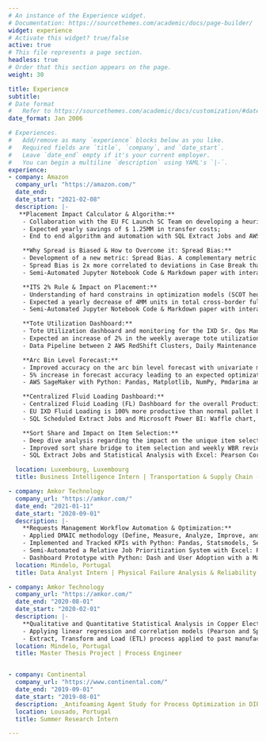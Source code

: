 ```yaml
---
# An instance of the Experience widget.
# Documentation: https://sourcethemes.com/academic/docs/page-builder/
widget: experience
# Activate this widget? true/false
active: true
# This file represents a page section.
headless: true
# Order that this section appears on the page.
weight: 30

title: Experience
subtitle:
# Date format
#   Refer to https://sourcethemes.com/academic/docs/customization/#date-format
date_format: Jan 2006

# Experiences.
#   Add/remove as many `experience` blocks below as you like.
#   Required fields are `title`, `company`, and `date_start`.
#   Leave `date_end` empty if it's your current employer.
#   You can begin a multiline `description` using YAML's `|-`.
experience:
- company: Amazon
  company_url: "https://amazon.com/"
  date_end:
  date_start: "2021-02-08"
  description: |-
   **Placement Impact Calculator & Algorithm:**
    - Collaboration with the EU FC Launch SC Team on developing a heuristic approach and tool that can be accessed via a web interface to optimize secondary transfers. The user can input a source FC, ASIN, number of units to transfer and a destination FC (optional). The algorithm would quantify the impact on placement (Local-In-Stock (LIS) as a proxy metric) of a manual transfer and optimize it. The accuracy (F1-score) of the algorithm will be determined by how accurately we can forecast LIS offending units at an FC level for the next week versus preexisting models: Availability Transfers Logic (ATS) & ML Model (Decision Tree);
    - Expected yearly savings of $ 1.25MM in transfer costs;
    - End to end algorithm and automation with SQL Extract Jobs and AWS: EC2, SageMaker and Web Application Deployment with Elastic Beanstalk.

    **Why Spread is Biased & How to Overcome it: Spread Bias:**
    - Development of a new metric: Spread Bias. A complementary metric to FC Spread (how many FCs on average an ASIN is sent to). Mathematically, it’s a weekly weighted average share of total volume cross-docked at each FC per ASIN. The more biased the volume is towards one particular FC, the more the spread bias will tend to 1. Reciprocally, the more evenly and the more FCs the volume is spread to, spread bias will tend towards 0;
    - Spread Bias is 2x more correlated to deviations in Case Break than in FC Spread. Less Spread Bias leads to a more uniform FC level placement which, in turn, increases unique inventory and reduces the risk of TRB (constraint in outbound capacity);
    - Semi-Automated Jupyter Notebook Code & Markdown paper with interactive .html python code preview and Plotly graphs, Placement Impact bridge with Pearson Correlation Analysis and SQL script for production use.

    **ITS 2% Rule & Impact on Placement:**
    - Understanding of hard constrains in optimization models (SCOT heuristic approach to reduce latency of the request easing the algorithm decision time by removing the possibility of case break) and impact on placement and financial outcomes (spread, item selection, period 1/ period 2 AR share and misplacement volume);
    - Expected a yearly decrease of 4MM units in total cross-border fulfillment (CBF) by reduction in misplaced volume, 3x more item selection leading to higher LIS, higher inventory turns and 2x less Spread Bias;
    - Semi-Automated Jupyter Notebook Code & Markdown paper with interactive .html python code preview and interactive Plotly graphs.    

    **Tote Utilization Dashboard:**
    - Tote Utilization dashboard and monitoring for the IXD Sr. Ops Managers & Area Managers. Aimed at knowledge sharing and improved users tote filling best practices in order to increase truck fill rate and tote optimization;
    - Expected an increase of 2% in the weekly average tote utilization by IXD, leading to a yearly reduction of 1.5MM totes, 1k trucks, 800 tonnes of CO<sub>2</sub> emissions and $ 1MM in overall savings;
    - Data Pipeline between 2 AWS RedShift Clusters, Daily Maintenance of 6 Tables with SQL ETL Manager and AWS QuickSight.       

    **Arc Bin Level Forecast:**
    - Improved accuracy on the arc bin level forecast with univariate multi forecasting time series using Exponential Moving Average (EMA), Auto-ARIMA and FBProphet models. QuickSight analysis and Dashboard for the preceding weekly arc bin volume and share;
    - 5% increase in forecast accuracy leading to an expected optimization in bin level planning for bin fullness balance and IXD bin offsets;
    - AWS SageMaker with Python: Pandas, Matplotlib, NumPy, Pmdarima and FBProphet, AWS RedShift and AWS QuickSight.        

    **Centralized Fluid Loading Dashboard:**
    - Centralized Fluid Loading (FL) Dashboard for the overall Productivity (fluid loading share, volume, fill rate and labor) Sustainability (saved number of trucks, CO2 emissions, plastic waste) and Savings (transportation, productivity gain, unloading cost) metrics;
    - EU IXD Fluid Loading is 100% more productive than normal pallet building and loading, loads 100% more items and reduces 50% of the trucks hence saving 13.5k tonnes of CO2 emissions;
    - SQL Scheduled Extract Jobs and Microsoft Power BI: Waffle chart, Sankey diagram & Radar chart.    

    **Sort Share and Impact on Item Selection:**
    - Deep dive analysis regarding the impact on the unique item selection based on the IXD sort share deviation to ideals. Financial outcome based on the country level Cross-Border Fulfillment (CBF) cost on different ITS algorithm decisions;
    - Improved sort share bridge to item selection and weekly WBR review in sort share deviation to ideals, right sortation and CBF due to wrong sortation;
    - SQL Extract Jobs and Statistical Analysis with Excel: Pearson Correlation Coefficient, P-Value and Linear Regression.

  location: Luxembourg, Luxembourg
  title: Business Intelligence Intern | Transportation & Supply Chain (EU IXD)

- company: Amkor Technology
  company_url: "https://amkor.com/"
  date_end: "2021-01-11"
  date_start: "2020-09-01"
  description: |-
    **Requests Management Workflow Automation & Optimization:**
    - Applied DMAIC methodology (Define, Measure, Analyze, Improve, and Control) as a data-driven improvement cycle to clearly articulate the business problem, goal, potential resources, project scope, and high-level project timeline. Aimed at improving the Request Scheduling Efficiency by over 48% in a year;
    - Implemented and Tracked KPIs with Python: Pandas, Statsmodels, Seaborn and Plotly;
    - Semi-Automated a Relative Job Prioritization System with Excel: Power Query and VBA;
    - Dashboard Prototype with Python: Dash and User Adoption with a Macro-Enabled Workbook.
  location: Mindelo, Portugal
  title: Data Analyst Intern | Physical Failure Analysis & Reliability Lab

- company: Amkor Technology
  company_url: "https://amkor.com/"
  date_end: "2020-08-01"
  date_start: "2020-02-01"
  description: |-
    **Qualitative and Quantitative Statistical Analysis in Copper Electroplating Baths:**
    - Applying linear regression and correlation models (Pearson and Spearman) with R, Minitab and Excel, easing the decision-making process associated with the control of the main chemical components concentrations and total organic contaminations (TOC);
    - Extract, Transform and Load (ETL) process applied to past manufacturing datasets, implemented on the Business Intelligence and Analytics software platform Microsoft Power BI, retrieving valuable insights.
  location: Mindelo, Portugal
  title: Master Thesis Project | Process Engineer


- company: Continental
  company_url: "https://www.continental.com/"
  date_end: "2019-09-01"
  date_start: "2019-08-01"
  description: _Antifoaming Agent Study for Process Optimization in DIP Content Tire Textile Reinforcement._
  location: Lousado, Portugal
  title: Summer Research Intern

---
```

